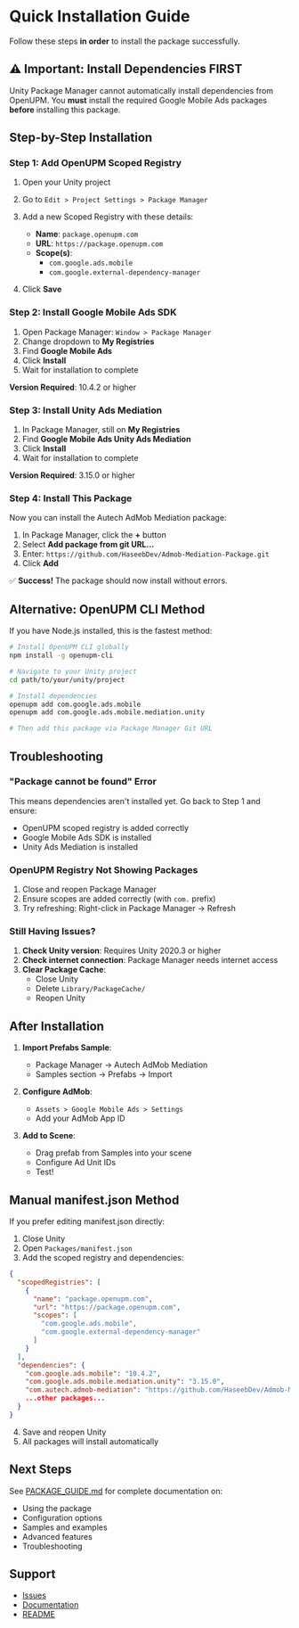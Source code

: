 # Quick Installation Guide

Follow these steps **in order** to install the package successfully.

## ⚠️ Important: Install Dependencies FIRST

Unity Package Manager cannot automatically install dependencies from OpenUPM. You **must** install the required Google Mobile Ads packages **before** installing this package.

## Step-by-Step Installation

### Step 1: Add OpenUPM Scoped Registry

1. Open your Unity project
2. Go to `Edit > Project Settings > Package Manager`
3. Add a new Scoped Registry with these details:
   - **Name**: `package.openupm.com`
   - **URL**: `https://package.openupm.com`
   - **Scope(s)**:
     - `com.google.ads.mobile`
     - `com.google.external-dependency-manager`

4. Click **Save**

### Step 2: Install Google Mobile Ads SDK

1. Open Package Manager: `Window > Package Manager`
2. Change dropdown to **My Registries**
3. Find **Google Mobile Ads**
4. Click **Install**
5. Wait for installation to complete

**Version Required**: 10.4.2 or higher

### Step 3: Install Unity Ads Mediation

1. In Package Manager, still on **My Registries**
2. Find **Google Mobile Ads Unity Ads Mediation**
3. Click **Install**
4. Wait for installation to complete

**Version Required**: 3.15.0 or higher

### Step 4: Install This Package

Now you can install the Autech AdMob Mediation package:

1. In Package Manager, click the **+** button
2. Select **Add package from git URL...**
3. Enter: `https://github.com/HaseebDev/Admob-Mediation-Package.git`
4. Click **Add**

✅ **Success!** The package should now install without errors.

## Alternative: OpenUPM CLI Method

If you have Node.js installed, this is the fastest method:

```bash
# Install OpenUPM CLI globally
npm install -g openupm-cli

# Navigate to your Unity project
cd path/to/your/unity/project

# Install dependencies
openupm add com.google.ads.mobile
openupm add com.google.ads.mobile.mediation.unity

# Then add this package via Package Manager Git URL
```

## Troubleshooting

### "Package cannot be found" Error

This means dependencies aren't installed yet. Go back to Step 1 and ensure:
- OpenUPM scoped registry is added correctly
- Google Mobile Ads SDK is installed
- Unity Ads Mediation is installed

### OpenUPM Registry Not Showing Packages

1. Close and reopen Package Manager
2. Ensure scopes are added correctly (with `com.` prefix)
3. Try refreshing: Right-click in Package Manager → Refresh

### Still Having Issues?

1. **Check Unity version**: Requires Unity 2020.3 or higher
2. **Check internet connection**: Package Manager needs internet access
3. **Clear Package Cache**:
   - Close Unity
   - Delete `Library/PackageCache/`
   - Reopen Unity

## After Installation

1. **Import Prefabs Sample**:
   - Package Manager → Autech AdMob Mediation
   - Samples section → Prefabs → Import

2. **Configure AdMob**:
   - `Assets > Google Mobile Ads > Settings`
   - Add your AdMob App ID

3. **Add to Scene**:
   - Drag prefab from Samples into your scene
   - Configure Ad Unit IDs
   - Test!

## Manual manifest.json Method

If you prefer editing manifest.json directly:

1. Close Unity
2. Open `Packages/manifest.json`
3. Add the scoped registry and dependencies:

```json
{
  "scopedRegistries": [
    {
      "name": "package.openupm.com",
      "url": "https://package.openupm.com",
      "scopes": [
        "com.google.ads.mobile",
        "com.google.external-dependency-manager"
      ]
    }
  ],
  "dependencies": {
    "com.google.ads.mobile": "10.4.2",
    "com.google.ads.mobile.mediation.unity": "3.15.0",
    "com.autech.admob-mediation": "https://github.com/HaseebDev/Admob-Mediation-Package.git",
    ...other packages...
  }
}
```

4. Save and reopen Unity
5. All packages will install automatically

## Next Steps

See [PACKAGE_GUIDE.md](PACKAGE_GUIDE.md) for complete documentation on:
- Using the package
- Configuration options
- Samples and examples
- Advanced features
- Troubleshooting

## Support

- [Issues](https://github.com/HaseebDev/Admob-Mediation-Package/issues)
- [Documentation](Documentation~/)
- [README](README.md)
